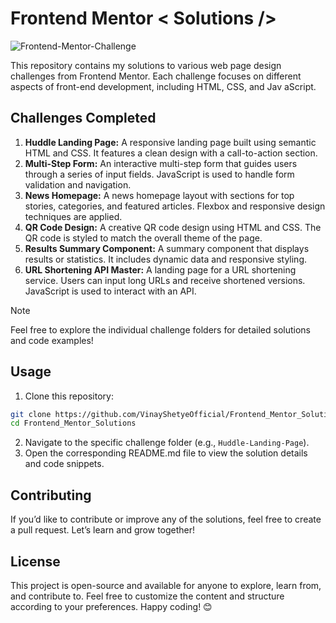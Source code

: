  # Frontend Mentor < Solutions />
![Frontend-Mentor-Challenge](https://github.com/VinayShetyeOfficial/Frontend_Mentor_Solutions/assets/100470361/cdd704ab-26d5-4075-a61e-057c3e9d5ea7)                          
      
This repository contains my solutions to various web page design challenges from Frontend Mentor. Each challenge focuses on different aspects of front-end development, including HTML, CSS, and  Jav aScript.    
               
## Challenges Completed       
1. **Huddle Landing Page:** A responsive landing page built using semantic HTML and CSS. It features a clean design with a call-to-action section.   
2. **Multi-Step Form:** An interactive multi-step form that guides users through a series of input fields. JavaScript is used to handle form validation and navigation. 
3. **News Homepage:** A news homepage layout with sections for top stories, categories, and featured articles. Flexbox and responsive design techniques are applied.
4. **QR Code Design:** A creative QR code design using HTML and CSS. The QR code is styled to match the overall theme of the page.
5. **Results Summary Component:** A summary component that displays results or statistics. It includes dynamic data and responsive styling. 
6. **URL Shortening API Master:** A landing page for a URL shortening service. Users can input long URLs and receive shortened versions. JavaScript is used to interact with an API.
   
> [!NOTE]       
> Feel free to explore the individual challenge folders for detailed solutions and code examples!
 
## Usage
1. Clone this repository: 
  ```bash 
  git clone https://github.com/VinayShetyeOfficial/Frontend_Mentor_Solutions.git
  cd Frontend_Mentor_Solutions
  ```
2. Navigate to the specific challenge folder (e.g., `Huddle-Landing-Page`).
3. Open the corresponding README.md file to view the solution details and code snippets.

## Contributing
If you’d like to contribute or improve any of the solutions, feel free to create a pull request. Let’s learn and grow together!

## License
This project is open-source and available for anyone to explore, learn from, and contribute to. 
Feel free to customize the content and structure according to your preferences. Happy coding! 😊
